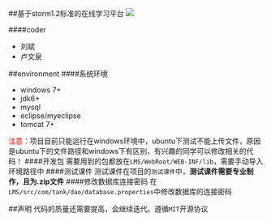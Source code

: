 ##基于storm1.2标准的在线学习平台
![](http://7vihfm.com1.z0.glb.clouddn.com/github-lms-banner.jpg)

####coder
* 刘斌
* 卢文泉

##environment
####系统环境
* windows 7+
* jdk6+
* mysql
* eclipse/myeclipse
* tomcat 7+

<span style="color:red;">注意：</span>项目目前只能运行在windows环境中，ubuntu下测试不能上传文件，原因是ubuntu下的文件路径和windows下有区别，有兴趣的同学可以修改相关的代码！
####开发包
需要用到的包都放在`LMS/WebRoot/WEB-INF/lib`，需要手动导入环境路径中
####测试课件
测试课件在项目的`测试课件`中，**测试课件需要专业制作，且为.zip文件**
####修改数据库连接密码
在`LMS/src/com/tank/dao/database.properties`中修改数据库的连接密码

##声明
代码的质量还需要提高，会继续迭代。遵循`MIT`开源协议